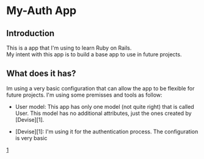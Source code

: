 # My-Auth App

## Introduction

This is a app that I'm using to learn Ruby on Rails.  
My intent with this app is to build a base app to use in future projects.

## What does it has?

Im using a very basic configuration that can allow the app to be flexible
for future projects. I'm using some premisses and tools as follow:

+ User model: This app has only one model (not quite right) that is called User.
This model has no additional attributes, just the ones created by [Devise][1].

+ [Devise][1]: I'm using it for the authentication process. The configuration is
very basic


[1](https://github.com/plataformatec/devise)